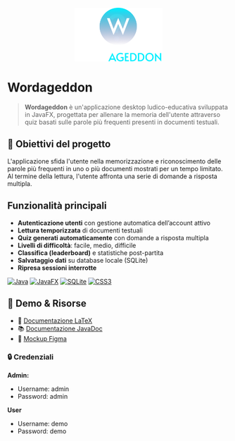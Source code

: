 
<p align="center">
  <img src="src/main/resources/it/unisa/diem/wordageddon_g16/assets/logo.png" alt="Wordageddon Logo" width="200"/>
</p>

# Wordageddon

>**Wordageddon** è un'applicazione desktop ludico-educativa sviluppata in JavaFX, progettata per allenare la memoria dell'utente attraverso quiz basati sulle parole più frequenti presenti in documenti testuali.

## 🎯 Obiettivi del progetto

L'applicazione sfida l'utente nella memorizzazione e riconoscimento delle parole più frequenti in uno o più documenti mostrati per un tempo limitato. Al termine della lettura, l'utente affronta una serie di domande a risposta multipla.

## Funzionalità principali

- **Autenticazione utenti** con gestione automatica dell’account attivo  
- **Lettura temporizzata** di documenti testuali  
- **Quiz generati automaticamente** con domande a risposta multipla  
- **Livelli di difficoltà**: facile, medio, difficile  
- **Classifica (leaderboard)** e statistiche post-partita  
- **Salvataggio dati** su database locale (SQLite)  
- **Ripresa sessioni interrotte**  

[![Java](https://img.shields.io/badge/Java-24-red?logo=java&logoColor=white)](https://www.oracle.com/java/)
[![JavaFX](https://img.shields.io/badge/JavaFX-%2318B6F2.svg?logo=java&logoColor=white)](https://openjfx.io/)
[![SQLite](https://img.shields.io/badge/SQLite-blue?logo=sqlite&logoColor=white)](https://www.sqlite.org/)
[![CSS3](https://img.shields.io/badge/CSS-blue?logo=css3&logoColor=white)](https://developer.mozilla.org/en-US/docs/Web/CSS)

## 🚀 Demo & Risorse
- 📄 [Documentazione LaTeX](https://www.overleaf.com/read/rwwgkkkbzkdj#33f35f)
- 📚 [Documentazione JavaDoc](https://bg735.github.io/Wordageddon-Gruppo\_16)
- 🎨 [Mockup Figma](https://www.figma.com/design/bqGUZqN27MYtyQel39LUrE/Wordageddon?node-id=0-1&p=f&t=tQsawDH1bQAf32sZ-0)

### 🔒 Credenziali
**Admin:**
- Username: admin
- Password: admin

**User**
- Username: demo
- Password: demo

